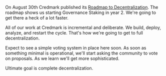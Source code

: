 On August 30th Credmark published its
[Roadmap to Decentralization](https://blog.credmark.com/roadmap-to-decentralization-b832b1eaf646). The
roadmap shows us starting Governance Staking in year 2. We're going to
get there a heck of a lot faster. 

All of our work at Credmark is incremental and deliberate. We build,
deploy, analyze, and restart the cycle. That's how we're going to get
to full decentralization. 

Expect to see a simple voting system in place here soon. As soon as
something minimal is operational, we'll start asking the community to
vote on proposals. As we learn we'll get more sophisticated. 

Ultimate goal is complete decentralization. 

